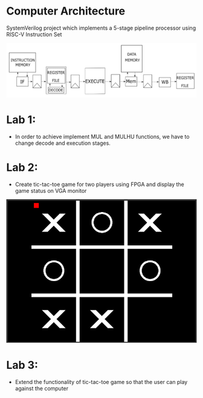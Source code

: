 # Computer Architecture
SystemVerilog project which implements a 5-stage pipeline processor using RISC-V Instruction Set

![Banner](https://github.com/christoschatz/School-Projects/blob/main/Computer%20Architecture/screenshots/processor.png)

# Lab 1:

- In order to achieve implement MUL and MULHU functions, we have to change decode and execution stages.


# Lab 2:

- Create tic-tac-toe game for two players using FPGA and display the game status on VGA monitor

![Banner](https://github.com/christoschatz/School-Projects/blob/main/Integrated%20Circuits/screenshots/tic-tac-toe.png)

# Lab 3:

- Extend the functionality of tic-tac-toe game so that the user can play against the computer

